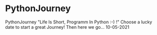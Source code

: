 # PythonJourney
PythonJourney
"Life Is Short, Programm In Python :-) !"
Choose a lucky date to start a great Journey! Then here we go... 10-05-2021
